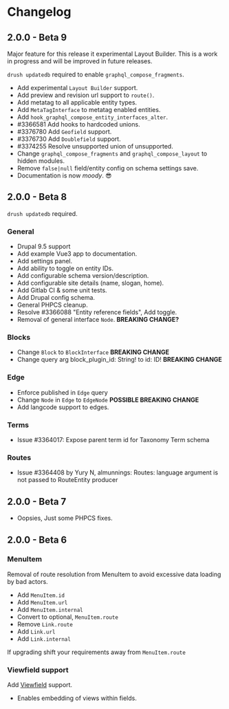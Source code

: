 # Changelog

## 2.0.0 - Beta 9

Major feature for this release it experimental Layout Builder.
This is a work in progress and will be improved in future releases.

`drush updatedb` required to enable `graphql_compose_fragments`.

- Add experimental `Layout Builder` support.
- Add preview and revision url support to `route()`.
- Add metatag to all applicable entity types.
- Add `MetaTagInterface` to metatag enabled entities.
- Add `hook_graphql_compose_entity_interfaces_alter`.
- #3366581 Add hooks to hardcoded unions.
- #3376780 Add `Geofield` support.
- #3376730 Add `Doublefield` support.
- #3374255 Resolve unsupported union of unsupported.
- Change `graphql_compose_fragments` and `graphql_compose_layout` to hidden modules.
- Remove `false|null` field/entity config on schema settings save.
- Documentation is now _moody_. :sunglasses:

## 2.0.0 - Beta 8

`drush updatedb` required.

### General

- Drupal 9.5 support
- Add example Vue3 app to documentation.
- Add settings panel.
- Add ability to toggle on entity IDs.
- Add configurable schema version/description.
- Add configurable site details (name, slogan, home).
- Add Gitlab CI & some unit tests.
- Add Drupal config schema.
- General PHPCS cleanup.
- Resolve #3366088 "Entity reference fields", Add toggle.
- Removal of general interface `Node`. **BREAKING CHANGE?**

### Blocks

- Change `Block` to `BlockInterface` **BREAKING CHANGE**
- Change query arg block_plugin_id: String! to id: ID! **BREAKING CHANGE**

### Edge

- Enforce published in `Edge` query
- Change `Node` in `Edge` to `EdgeNode` **POSSIBLE BREAKING CHANGE**
- Add langcode support to edges.

### Terms

- Issue #3364017: Expose parent term id for Taxonomy Term schema

### Routes

- Issue #3364408 by Yury N, almunnings: Routes: language argument is not passed to RouteEntity producer

## 2.0.0 - Beta 7

- Oopsies, Just some PHPCS fixes.

## 2.0.0 - Beta 6

### MenuItem

Removal of route resolution from MenuItem to avoid excessive data loading by bad actors.

- Add `MenuItem.id`
- Add `MenuItem.url`
- Add `MenuItem.internal`
- Convert to optional, `MenuItem.route`
- Remove `Link.route`
- Add `Link.url`
- Add `Link.internal`

If upgrading shift your requirements away from `MenuItem.route`

### Viewfield support

Add [Viewfield](https://www.drupal.org/project/viewfield) support.

- Enables embedding of views within fields.
